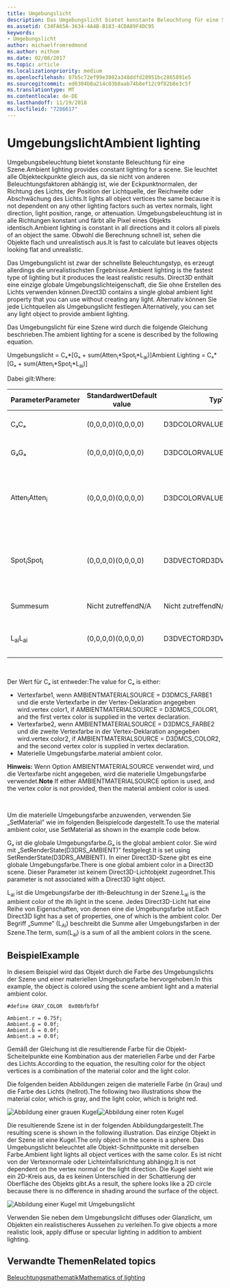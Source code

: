 ```yaml
---
title: Umgebungslicht
description: Das Umgebungslicht bietet konstante Beleuchtung für eine Szene.
ms.assetid: C34FA65A-3634-4A4B-B183-4CDA89F4DC95
keywords:
- Umgebungslicht
author: michaelfromredmond
ms.author: mithom
ms.date: 02/08/2017
ms.topic: article
ms.localizationpriority: medium
ms.openlocfilehash: 87b5c72ef99e3802a348ddfd28951bc2865891e5
ms.sourcegitcommit: ed0304b8a214c03b8aab74b8ef12c9f82b8e3c5f
ms.translationtype: MT
ms.contentlocale: de-DE
ms.lasthandoff: 11/19/2018
ms.locfileid: "7286617"
---
```

# <a name="ambient-lighting"></a><span data-ttu-id="a7db5-104">Umgebungslicht</span><span class="sxs-lookup"><span data-stu-id="a7db5-104">Ambient lighting</span></span>


<span data-ttu-id="a7db5-105">Umgebungsbeleuchtung bietet konstante Beleuchtung für eine Szene.</span><span class="sxs-lookup"><span data-stu-id="a7db5-105">Ambient lighting provides constant lighting for a scene.</span></span> <span data-ttu-id="a7db5-106">Sie leuchtet alle Objekteckpunkte gleich aus, da sie nicht von anderen Beleuchtungsfaktoren abhängig ist, wie der Eckpunktnormalen, der Richtung des Lichts, der Position der Lichtquelle, der Reichweite oder Abschwächung des Lichts.</span><span class="sxs-lookup"><span data-stu-id="a7db5-106">It lights all object vertices the same because it is not dependent on any other lighting factors such as vertex normals, light direction, light position, range, or attenuation.</span></span> <span data-ttu-id="a7db5-107">Umgebungsbeleuchtung ist in alle Richtungen konstant und färbt alle Pixel eines Objekts identisch.</span><span class="sxs-lookup"><span data-stu-id="a7db5-107">Ambient lighting is constant in all directions and it colors all pixels of an object the same.</span></span> <span data-ttu-id="a7db5-108">Obwohl die Berechnung schnell ist, sehen die Objekte flach und unrealistisch aus.</span><span class="sxs-lookup"><span data-stu-id="a7db5-108">It is fast to calculate but leaves objects looking flat and unrealistic.</span></span>

<span data-ttu-id="a7db5-109">Das Umgebungslicht ist zwar der schnellste Beleuchtungstyp, es erzeugt allerdings die unrealistischsten Ergebnisse.</span><span class="sxs-lookup"><span data-stu-id="a7db5-109">Ambient lighting is the fastest type of lighting but it produces the least realistic results.</span></span> <span data-ttu-id="a7db5-110">Direct3D enthält eine einzige globale Umgebungslichteigenschaft, die Sie ohne Erstellen des Lichts verwenden können.</span><span class="sxs-lookup"><span data-stu-id="a7db5-110">Direct3D contains a single global ambient light property that you can use without creating any light.</span></span> <span data-ttu-id="a7db5-111">Alternativ können Sie jede Lichtquellen als Umgebungslicht festlegen.</span><span class="sxs-lookup"><span data-stu-id="a7db5-111">Alternatively, you can set any light object to provide ambient lighting.</span></span>

<span data-ttu-id="a7db5-112">Das Umgebungslicht für eine Szene wird durch die folgende Gleichung beschrieben.</span><span class="sxs-lookup"><span data-stu-id="a7db5-112">The ambient lighting for a scene is described by the following equation.</span></span>

<span data-ttu-id="a7db5-113">Umgebungslicht = Cₐ\*\[Gₐ + sum(Atten<sub>i</sub>\*Spot<sub>i</sub>\*L<sub>ai</sub>)\]</span><span class="sxs-lookup"><span data-stu-id="a7db5-113">Ambient Lighting = Cₐ\*\[Gₐ + sum(Atten<sub>i</sub>\*Spot<sub>i</sub>\*L<sub>ai</sub>)\]</span></span>

<span data-ttu-id="a7db5-114">Dabei gilt:</span><span class="sxs-lookup"><span data-stu-id="a7db5-114">Where:</span></span>

| <span data-ttu-id="a7db5-115">Parameter</span><span class="sxs-lookup"><span data-stu-id="a7db5-115">Parameter</span></span>         | <span data-ttu-id="a7db5-116">Standardwert</span><span class="sxs-lookup"><span data-stu-id="a7db5-116">Default value</span></span> | <span data-ttu-id="a7db5-117">Typ</span><span class="sxs-lookup"><span data-stu-id="a7db5-117">Type</span></span>          | <span data-ttu-id="a7db5-118">Beschreibung</span><span class="sxs-lookup"><span data-stu-id="a7db5-118">Description</span></span>                                                                                                       |
|-------------------|---------------|---------------|-------------------------------------------------------------------------------------------------------------------|
| <span data-ttu-id="a7db5-119">Cₐ</span><span class="sxs-lookup"><span data-stu-id="a7db5-119">Cₐ</span></span>                | <span data-ttu-id="a7db5-120">(0,0,0,0)</span><span class="sxs-lookup"><span data-stu-id="a7db5-120">(0,0,0,0)</span></span>     | <span data-ttu-id="a7db5-121">D3DCOLORVALUE</span><span class="sxs-lookup"><span data-stu-id="a7db5-121">D3DCOLORVALUE</span></span> | <span data-ttu-id="a7db5-122">Materielle Umgebungsfarbe</span><span class="sxs-lookup"><span data-stu-id="a7db5-122">Material ambient color</span></span>                                                                                            |
| <span data-ttu-id="a7db5-123">Gₐ</span><span class="sxs-lookup"><span data-stu-id="a7db5-123">Gₐ</span></span>                | <span data-ttu-id="a7db5-124">(0,0,0,0)</span><span class="sxs-lookup"><span data-stu-id="a7db5-124">(0,0,0,0)</span></span>     | <span data-ttu-id="a7db5-125">D3DCOLORVALUE</span><span class="sxs-lookup"><span data-stu-id="a7db5-125">D3DCOLORVALUE</span></span> | <span data-ttu-id="a7db5-126">Globale Umgebungsfarbe</span><span class="sxs-lookup"><span data-stu-id="a7db5-126">Global ambient color</span></span>                                                                                              |
| <span data-ttu-id="a7db5-127">Atten<sub>i</sub></span><span class="sxs-lookup"><span data-stu-id="a7db5-127">Atten<sub>i</sub></span></span> | <span data-ttu-id="a7db5-128">(0,0,0,0)</span><span class="sxs-lookup"><span data-stu-id="a7db5-128">(0,0,0,0)</span></span>     | <span data-ttu-id="a7db5-129">D3DCOLORVALUE</span><span class="sxs-lookup"><span data-stu-id="a7db5-129">D3DCOLORVALUE</span></span> | <span data-ttu-id="a7db5-130">Dämpfung der ith-Beleuchtung.</span><span class="sxs-lookup"><span data-stu-id="a7db5-130">Light attenuation of the ith light.</span></span> <span data-ttu-id="a7db5-131">Unter [Dämpfungs- und Spotlight-Faktor](attenuation-and-spotlight-factor.md).</span><span class="sxs-lookup"><span data-stu-id="a7db5-131">See [Attenuation and spotlight factor](attenuation-and-spotlight-factor.md).</span></span> |
| <span data-ttu-id="a7db5-132">Spot<sub>i</sub></span><span class="sxs-lookup"><span data-stu-id="a7db5-132">Spot<sub>i</sub></span></span>  | <span data-ttu-id="a7db5-133">(0,0,0,0)</span><span class="sxs-lookup"><span data-stu-id="a7db5-133">(0,0,0,0)</span></span>     | <span data-ttu-id="a7db5-134">D3DVECTOR</span><span class="sxs-lookup"><span data-stu-id="a7db5-134">D3DVECTOR</span></span>     | <span data-ttu-id="a7db5-135">Spotlight-Faktor der ith-Beleuchtung.</span><span class="sxs-lookup"><span data-stu-id="a7db5-135">Spotlight factor of the ith light.</span></span> <span data-ttu-id="a7db5-136">Unter [Dämpfungs- und Spotlight-Faktor](attenuation-and-spotlight-factor.md).</span><span class="sxs-lookup"><span data-stu-id="a7db5-136">See [Attenuation and spotlight factor](attenuation-and-spotlight-factor.md).</span></span>  |
| <span data-ttu-id="a7db5-137">Summe</span><span class="sxs-lookup"><span data-stu-id="a7db5-137">sum</span></span>               | <span data-ttu-id="a7db5-138">Nicht zutreffend</span><span class="sxs-lookup"><span data-stu-id="a7db5-138">N/A</span></span>           | <span data-ttu-id="a7db5-139">Nicht zutreffend</span><span class="sxs-lookup"><span data-stu-id="a7db5-139">N/A</span></span>           | <span data-ttu-id="a7db5-140">Summe des Umgebungslichts</span><span class="sxs-lookup"><span data-stu-id="a7db5-140">Sum of the ambient light</span></span>                                                                                          |
| <span data-ttu-id="a7db5-141">L<sub>ai</sub></span><span class="sxs-lookup"><span data-stu-id="a7db5-141">L<sub>ai</sub></span></span>    | <span data-ttu-id="a7db5-142">(0,0,0,0)</span><span class="sxs-lookup"><span data-stu-id="a7db5-142">(0,0,0,0)</span></span>     | <span data-ttu-id="a7db5-143">D3DVECTOR</span><span class="sxs-lookup"><span data-stu-id="a7db5-143">D3DVECTOR</span></span>     | <span data-ttu-id="a7db5-144">Helle Umgebungsfarbe der ith-Beleuchtung</span><span class="sxs-lookup"><span data-stu-id="a7db5-144">Light ambient color of the ith light</span></span>                                                                              |

 

<span data-ttu-id="a7db5-145">Der Wert für Cₐ ist entweder:</span><span class="sxs-lookup"><span data-stu-id="a7db5-145">The value for Cₐ is either:</span></span>

-   <span data-ttu-id="a7db5-146">Vertexfarbe1, wenn AMBIENTMATERIALSOURCE = D3DMCS\_FARBE1 und die erste Vertexfarbe in der Vertex-Deklaration angegeben wird.</span><span class="sxs-lookup"><span data-stu-id="a7db5-146">vertex color1, if AMBIENTMATERIALSOURCE = D3DMCS\_COLOR1, and the first vertex color is supplied in the vertex declaration.</span></span>
-   <span data-ttu-id="a7db5-147">Vertexfarbe2, wenn AMBIENTMATERIALSOURCE = D3DMCS\_FARBE2 und die zweite Vertexfarbe in der Vertex-Deklaration angegeben wird.</span><span class="sxs-lookup"><span data-stu-id="a7db5-147">vertex color2, if AMBIENTMATERIALSOURCE = D3DMCS\_COLOR2, and the second vertex color is supplied in vertex declaration.</span></span>
-   <span data-ttu-id="a7db5-148">Materielle Umgebungsfarbe.</span><span class="sxs-lookup"><span data-stu-id="a7db5-148">material ambient color.</span></span>

<span data-ttu-id="a7db5-149">**Hinweis:**  Wenn Option AMBIENTMATERIALSOURCE verwendet wird, und die Vertexfarbe nicht angegeben, wird die materielle Umgebungsfarbe verwendet.</span><span class="sxs-lookup"><span data-stu-id="a7db5-149">**Note** If either AMBIENTMATERIALSOURCE option is used, and the vertex color is not provided, then the material ambient color is used.</span></span>

 

<span data-ttu-id="a7db5-150">Um die materielle Umgebungsfarbe anzuwenden, verwenden Sie „SetMaterial” wie im folgenden Beispielcode dargestellt.</span><span class="sxs-lookup"><span data-stu-id="a7db5-150">To use the material ambient color, use SetMaterial as shown in the example code below.</span></span>

<span data-ttu-id="a7db5-151">Gₐ ist die globale Umgebungsfarbe.</span><span class="sxs-lookup"><span data-stu-id="a7db5-151">Gₐ is the global ambient color.</span></span> <span data-ttu-id="a7db5-152">Sie wird mit „SetRenderState(D3DRS\_AMBIENT)” festgelegt.</span><span class="sxs-lookup"><span data-stu-id="a7db5-152">It is set using SetRenderState(D3DRS\_AMBIENT).</span></span> <span data-ttu-id="a7db5-153">In einer Direct3D-Szene gibt es eine globale Umgebungsfarbe.</span><span class="sxs-lookup"><span data-stu-id="a7db5-153">There is one global ambient color in a Direct3D scene.</span></span> <span data-ttu-id="a7db5-154">Dieser Parameter ist keinem Direct3D-Lichtobjekt zugeordnet.</span><span class="sxs-lookup"><span data-stu-id="a7db5-154">This parameter is not associated with a Direct3D light object.</span></span>

<span data-ttu-id="a7db5-155">L<sub>ai</sub> ist die Umgebungsfarbe der ith-Beleuchtung in der Szene.</span><span class="sxs-lookup"><span data-stu-id="a7db5-155">L<sub>ai</sub> is the ambient color of the ith light in the scene.</span></span> <span data-ttu-id="a7db5-156">Jedes Direct3D-Licht hat eine Reihe von Eigenschaften, von denen eine die Umgebungsfarbe ist.</span><span class="sxs-lookup"><span data-stu-id="a7db5-156">Each Direct3D light has a set of properties, one of which is the ambient color.</span></span> <span data-ttu-id="a7db5-157">Der Begriff „Summe” (L<sub>Ai</sub>) beschreibt die Summe aller Umgebungsfarben in der Szene.</span><span class="sxs-lookup"><span data-stu-id="a7db5-157">The term, sum(L<sub>ai</sub>) is a sum of all the ambient colors in the scene.</span></span>

## <a name="span-idexamplespanspan-idexamplespanspan-idexamplespanexample"></a><span data-ttu-id="a7db5-158"><span id="Example"></span><span id="example"></span><span id="EXAMPLE"></span>Beispiel</span><span class="sxs-lookup"><span data-stu-id="a7db5-158"><span id="Example"></span><span id="example"></span><span id="EXAMPLE"></span>Example</span></span>


<span data-ttu-id="a7db5-159">In diesem Beispiel wird das Objekt durch die Farbe des Umgebungslichts der Szene und einer materiellen Umgebungsfarbe hervorgehoben.</span><span class="sxs-lookup"><span data-stu-id="a7db5-159">In this example, the object is colored using the scene ambient light and a material ambient color.</span></span>

```
#define GRAY_COLOR  0x00bfbfbf

Ambient.r = 0.75f;
Ambient.g = 0.0f;
Ambient.b = 0.0f;
Ambient.a = 0.0f;
```

<span data-ttu-id="a7db5-160">Gemäß der Gleichung ist die resultierende Farbe für die Objekt-Scheitelpunkte eine Kombination aus der materiellen Farbe und der Farbe des Lichts.</span><span class="sxs-lookup"><span data-stu-id="a7db5-160">According to the equation, the resulting color for the object vertices is a combination of the material color and the light color.</span></span>

<span data-ttu-id="a7db5-161">Die folgenden beiden Abbildungen zeigen die materielle Farbe (in Grau) und die Farbe des Lichts (hellrot).</span><span class="sxs-lookup"><span data-stu-id="a7db5-161">The following two illustrations show the material color, which is gray, and the light color, which is bright red.</span></span>

![Abbildung einer grauen Kugel](images/amb1.jpg)![Abbildung einer roten Kugel](images/lightred.jpg)

<span data-ttu-id="a7db5-164">Die resultierende Szene ist in der folgenden Abbildungdargestellt.</span><span class="sxs-lookup"><span data-stu-id="a7db5-164">The resulting scene is shown in the following illustration.</span></span> <span data-ttu-id="a7db5-165">Das einzige Objekt in der Szene ist eine Kugel.</span><span class="sxs-lookup"><span data-stu-id="a7db5-165">The only object in the scene is a sphere.</span></span> <span data-ttu-id="a7db5-166">Das Umgebungslicht beleuchtet alle Objekt-Schnittpunkte mit derselben Farbe.</span><span class="sxs-lookup"><span data-stu-id="a7db5-166">Ambient light lights all object vertices with the same color.</span></span> <span data-ttu-id="a7db5-167">Es ist nicht von der Vertexnormale oder Lichteinfallsrichtung abhängig.</span><span class="sxs-lookup"><span data-stu-id="a7db5-167">It is not dependent on the vertex normal or the light direction.</span></span> <span data-ttu-id="a7db5-168">Die Kugel sieht wie ein 2D-Kreis aus, da es keinen Unterschied in der Schattierung der Oberfläche des Objekts gibt.</span><span class="sxs-lookup"><span data-stu-id="a7db5-168">As a result, the sphere looks like a 2D circle because there is no difference in shading around the surface of the object.</span></span>

![Abbildung einer Kugel mit Umgebungslicht](images/lighta.jpg)

<span data-ttu-id="a7db5-170">Verwenden Sie neben dem Umgebungslicht diffuses oder Glanzlicht, um Objekten ein realistischeres Aussehen zu verleihen.</span><span class="sxs-lookup"><span data-stu-id="a7db5-170">To give objects a more realistic look, apply diffuse or specular lighting in addition to ambient lighting.</span></span>

## <a name="span-idrelated-topicsspanrelated-topics"></a><span data-ttu-id="a7db5-171"><span id="related-topics"></span>Verwandte Themen</span><span class="sxs-lookup"><span data-stu-id="a7db5-171"><span id="related-topics"></span>Related topics</span></span>


[<span data-ttu-id="a7db5-172">Beleuchtungsmathematik</span><span class="sxs-lookup"><span data-stu-id="a7db5-172">Mathematics of lighting</span></span>](mathematics-of-lighting.md)

 

 




